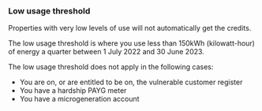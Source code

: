 ###  **Low usage threshold**

Properties with very low levels of use will not automatically get the credits.

The low usage threshold is where you use less than 150kWh (kilowatt-hour) of
energy a quarter between 1 July 2022 and 30 June 2023.

The low usage threshold does not apply in the following cases:

  * You are on, or are entitled to be on, the vulnerable customer register 
  * You have a hardship PAYG meter 
  * You have a microgeneration account 
